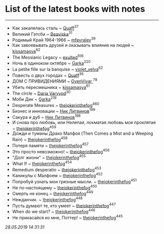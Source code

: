 # List of the latest books with notes
---

* Как закалялась сталь ~ [Quaff](users/122/12267158-vkontakte)<sup>37</sup>
* Великий Гэтсби ~ [Beaviska](users/102/10202544960024508-facebook)<sup>31</sup>
* Родимый Край 1964-1966 ~ [mfevralev](users/140/140966150-vkontakte)<sup>39</sup>
* Как завоевывать друзей и оказывать влияние на людей ~ [kissamasya](users/684/68439978-vkontakte)<sup>62</sup>
* The Messianic Legacy ~ [exulted](users/100/100599204551896265722-google)<sup>106</sup>
* Ночь в одиноком октябре ~ [Garka](users/115/115753719718250012620-google)<sup>220</sup>
* La petite fille sur la banquise ~ [violet_velva](users/116/116961712580551399099-google)<sup>62</sup>
* Повесть о двух городах ~ [Quaff](users/122/12267158-vkontakte)<sup>36</sup>
* ДОМ С ПРИВИДЕНИЯМИ ~ [GvenVivar ](users/158/158266434925901-facebook)<sup>78</sup>
* Убить пересмешника ~ [kissamasya](users/684/68439978-vkontakte)<sup>61</sup>
* The circle ~ [Daria Varyvod](users/829/829893410524253-facebook)<sup>30</sup>
* Моби Дик ~ [Garka](users/115/115753719718250012620-google)<sup>219</sup>
* Desperate Measures ~ [thejokerinthefog](users/317/317244423-vkontakte)<sup>460</sup>
* Бизнес и инновации ~ [Ник Литвинов](users/241/241974816-vkontakte)<sup>199</sup>
* Сакура и дуб ~ [Ник Литвинов](users/241/241974816-vkontakte)<sup>198</sup>
* И снова про любовь, или Нелепая, лохматая любовь моя проклятая ~ [thejokerinthefog](users/317/317244423-vkontakte)<sup>459</sup>
* Дожди и туманы Драко Малфоя (Then Comes a Mist and a Weeping Rain) ~ [thejokerinthefog](users/317/317244423-vkontakte)<sup>458</sup>
* Потеря памяти ~ [thejokerinthefog](users/317/317244423-vkontakte)<sup>457</sup>
* Это просто невозможно! ~ [thejokerinthefog](users/317/317244423-vkontakte)<sup>456</sup>
* "Долг жизни" ~ [thejokerinthefog](users/317/317244423-vkontakte)<sup>455</sup>
* What If ~ [thejokerinthefog](users/317/317244423-vkontakte)<sup>454</sup>
* Remedium desperatio ~ [thejokerinthefog](users/317/317244423-vkontakte)<sup>453</sup>
* Каникулы с Малфоем ~ [thejokerinthefog](users/317/317244423-vkontakte)<sup>452</sup>
* Попробуй узнать мои грязные мысли. ~ [thejokerinthefog](users/317/317244423-vkontakte)<sup>451</sup>
* Не по-настоящему ~ [thejokerinthefog](users/317/317244423-vkontakte)<sup>450</sup>
* Смерть не конец ~ [thejokerinthefog](users/317/317244423-vkontakte)<sup>449</sup>
* Нежданчик. ~ [thejokerinthefog](users/317/317244423-vkontakte)<sup>448</sup>
* Пусть думают те, кто умеет ~ [thejokerinthefog](users/317/317244423-vkontakte)<sup>447</sup>
* When do we start? ~ [thejokerinthefog](users/317/317244423-vkontakte)<sup>446</sup>
* Не прикасайся ко мне, Поттер! ~ [thejokerinthefog](users/317/317244423-vkontakte)<sup>445</sup>


_28.05.2019 14:31:31_

